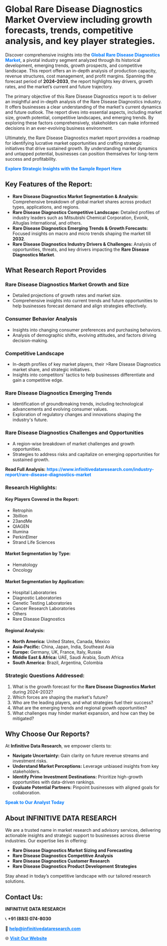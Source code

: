 <h1>Global Rare Disease Diagnostics Market Overview including growth forecasts, trends, competitive analysis, and key player strategies.</h1>
<p>
Discover comprehensive insights into the 
<a href="https://www.infinitivedataresearch.com/industry-report/rare-disease-diagnostics-market" rel="dofollow" style="color: #007BFF; text-decoration: none;"><strong>Global Rare Disease Diagnostics Market</strong></a>, a pivotal industry segment analyzed through its historical development, emerging trends, growth prospects, and competitive landscape. This report offers an in-depth analysis of production capacity, revenue structures, cost management, and profit margins. Spanning the forecast period of <strong>2024–2033</strong>, the report highlights key drivers, growth rates, and the market’s current and future trajectory.
</p>
<p>
The primary objective of this Rare Disease Diagnostics report is to deliver an insightful and in-depth analysis of the Rare Disease Diagnostics industry. It offers businesses a clear understanding of the market's current dynamics and future outlook. The report dives into essential aspects, including market size, growth potential, competitive landscapes, and emerging trends. By exploring these factors comprehensively, stakeholders can make informed decisions in an ever-evolving business environment.
</p>
<p>
Ultimately, the Rare Disease Diagnostics market report provides a roadmap for identifying lucrative market opportunities and crafting strategic initiatives that drive sustained growth. By understanding market dynamics and untapped potential, businesses can position themselves for long-term success and profitability.
</p>
<p>
<a href="https://www.infinitivedataresearch.com/request-sample/reportId=107676" style="color: #007BFF; text-decoration: none;"><strong>Explore Strategic Insights with the Sample Report Here</strong></a>
</p>

<h2>Key Features of the Report:</h2>
<ul>
<li><strong>Rare Disease Diagnostics Market Segmentation & Analysis:</strong> Comprehensive breakdown of global market shares across product types, applications, and regions.</li>
<li><strong>Rare Disease Diagnostics Competitive Landscape:</strong> Detailed profiles of industry leaders such as Mitsubishi Chemical Corporation, Evonik, Altuglas International, and others.</li>
<li><strong>Rare Disease Diagnostics Emerging Trends & Growth Forecasts:</strong> Focused insights on macro and micro trends shaping the market till <strong>2032</strong>.</li>
<li><strong>Rare Disease Diagnostics Industry Drivers & Challenges:</strong> Analysis of opportunities, threats, and key drivers impacting the <strong>Rare Disease Diagnostics Market</strong>.</li>
</ul>

<h2>What Research Report Provides</h2>
<h3>Rare Disease Diagnostics Market Growth and Size</h3>
<ul>
<li>Detailed projections of growth rates and market size.</li>
<li>Comprehensive insights into current trends and future opportunities to help businesses forecast demand and align strategies effectively.</li>
</ul>

<h3>Consumer Behavior Analysis</h3>
<ul>
<li>Insights into changing consumer preferences and purchasing behaviors.</li>
<li>Analysis of demographic shifts, evolving attitudes, and factors driving decision-making.</li>
</ul>

<h3>Competitive Landscape</h3>
<ul>
<li>In-depth profiles of key market players, their >Rare Disease Diagnostics market share, and strategic initiatives.</li>
<li>Insights into competitors' tactics to help businesses differentiate and gain a competitive edge.</li>
</ul>

<h3>Rare Disease Diagnostics Emerging Trends</h3>
<ul>
<li>Identification of groundbreaking trends, including technological advancements and evolving consumer values.</li>
<li>Exploration of regulatory changes and innovations shaping the industry's future.</li>
</ul>

<h3>Rare Disease Diagnostics Challenges and Opportunities</h3>
<ul>
<li>A region-wise breakdown of market challenges and growth opportunities.</li>
<li>Strategies to address risks and capitalize on emerging opportunities for sustained growth.</li>
</ul>
<p><strong>Read Full Analysis:</strong> <a href="https://www.infinitivedataresearch.com/industry-report/rare-disease-diagnostics-market" rel="dofollow" style="color: #007BFF; text-decoration: none;"><strong>https://www.infinitivedataresearch.com/industry-report/rare-disease-diagnostics-market</strong></a></p>
<h3>Research Highlights:</h3>
<h4>Key Players Covered in the Report:</h4>
<ul><li>Retrophin</li><li>3billion</li><li>23andMe</li><li>QIAGEN</li><li>Illumina</li><li>PerkinElmer</li><li>Strand Life Sciences</li></ul>
<h4>Market Segmentation by Type:</h4>
<ul><li>Hematology</li><li>Oncology</li></ul>
<h4>Market Segmentation by Application:</h4>
<ul><li>Hospital Laboratories</li><li>Diagnostic Laboratories</li><li>Genetic Testing Laboratories</li><li>Cancer Research Laboratories</li><li>Others</li><li>Rare Disease Diagnostics</li></ul>

<h4>Regional Analysis:</h4>
<ul>
<li><strong>North America:</strong> United States, Canada, Mexico</li>
<li><strong>Asia-Pacific:</strong> China, Japan, India, Southeast Asia</li>
<li><strong>Europe:</strong> Germany, UK, France, Italy, Russia</li>
<li><strong>Middle East & Africa:</strong> UAE, Saudi Arabia, South Africa</li>
<li><strong>South America:</strong> Brazil, Argentina, Colombia</li>
</ul>

<h3>Strategic Questions Addressed:</h3>
<ol>
<li>What is the growth forecast for the <strong>Rare Disease Diagnostics Market</strong> during 2024–2032?</li>
<li>Which forces are shaping the market's future?</li>
<li>Who are the leading players, and what strategies fuel their success?</li>
<li>What are the emerging trends and regional growth opportunities?</li>
<li>What challenges may hinder market expansion, and how can they be mitigated?</li>
</ol>

<h2>Why Choose Our Reports?</h2>
<p>At <strong>Infinitive Data Research</strong>, we empower clients to:</p>
<ul>
<li><strong>Navigate Uncertainty:</strong> Gain clarity on future revenue streams and investment risks.</li>
<li><strong>Understand Market Perceptions:</strong> Leverage unbiased insights from key stakeholders.</li>
<li><strong>Identify Prime Investment Destinations:</strong> Prioritize high-growth opportunities with data-driven rankings.</li>
<li><strong>Evaluate Potential Partners:</strong> Pinpoint businesses with aligned goals for collaboration.</li>
</ul>
<p><a href="https://www.infinitivedataresearch.com/industry-report/rare-disease-diagnostics-market" rel="dofollow" style="color: #007BFF; text-decoration: none;"><strong>Speak to Our Analyst Today</strong></a></p>

<h2>About INFINITIVE DATA RESEARCH</h2>
<p>We are a trusted name in market research and advisory services, delivering actionable insights and strategic support to businesses across diverse industries. Our expertise lies in offering:</p>
<ul>
<li><strong>Rare Disease Diagnostics Market Sizing and Forecasting</strong></li>
<li><strong>Rare Disease Diagnostics Competitive Analysis</strong></li>
<li><strong>Rare Disease Diagnostics Customer Research</strong></li>
<li><strong>Rare Disease Diagnostics Product Development Strategies</strong></li>
</ul>
<p>Stay ahead in today’s competitive landscape with our tailored research solutions.</p>

<h2>Contact Us:</h2>
<p><strong>INFINITIVE DATA RESEARCH</strong></p>
<p>📞 <strong>+91 (883) 074-8030</strong></p>
<p>📧 <strong><a href="mailto:help@infinitivedataresearch.com" style="color: #007BFF;">help@infinitivedataresearch.com</a></strong></p>
<p>🌐 <strong><a href="https://www.infinitivedataresearch.com" rel="dofollow" style="color: #007BFF;">Visit Our Website</a></strong></p>
